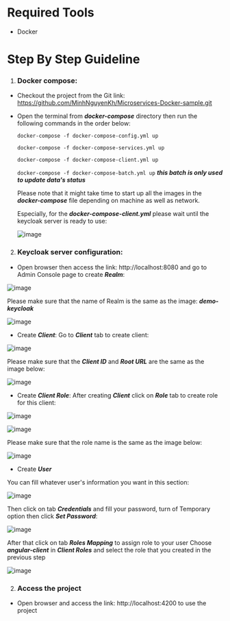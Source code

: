 # Required Tools
* Docker
# Step By Step Guideline
1. ### Docker compose:
* Checkout the project from the Git link: https://github.com/MinhNguyenKh/Microservices-Docker-sample.git
* Open the terminal from _**docker-compose**_ directory then run the following commands in the order below:

	`docker-compose -f docker-compose-config.yml up`
	
	`docker-compose -f docker-compose-services.yml up`
	
	`docker-compose -f docker-compose-client.yml up`
	
	`docker-compose -f docker-compose-batch.yml up` ***this batch is only used to update data's status***
	
	Please note that it might take time to start up all the images in the _**docker-compose**_ file depending on machine as well as network. 
	
	Especially, for the _***docker-compose-client.yml***_ please wait until the keycloak server is ready to use:
	
	![image](https://user-images.githubusercontent.com/67884799/125185273-f038f580-e25e-11eb-8b5a-1d2f4142bf21.png)

2. ### Keycloak server configuration:
* Open browser then access the link: http://localhost:8080 and go to Admin Console page to create ***Realm***:

![image](https://user-images.githubusercontent.com/67884799/125185330-473eca80-e25f-11eb-8d1e-0b6c8b0a0529.png)

Please make sure that the name of Realm is the same as the image: ***demo-keycloak***

![image](https://user-images.githubusercontent.com/67884799/125185385-853bee80-e25f-11eb-928e-3ec4ef3f491a.png)

* Create _***Client***_: Go to _***Client***_ tab to create client:

![image](https://user-images.githubusercontent.com/67884799/125185460-df3cb400-e25f-11eb-81ea-bcd952f61f67.png)

Please make sure that the _***Client ID***_ and _***Root URL***_ are the same as the image below:

![image](https://user-images.githubusercontent.com/67884799/125185470-efed2a00-e25f-11eb-82da-80bb058c8c22.png)

* Create _***Client Role***_: After creating _***Client***_ click on _***Role***_ tab to create role for this client:

![image](https://user-images.githubusercontent.com/67884799/125185518-3f335a80-e260-11eb-84e9-8e01f0ede328.png)

![image](https://user-images.githubusercontent.com/67884799/125185521-45c1d200-e260-11eb-8d92-7273ed85e966.png)

Please make sure that the role name is the same as the image below:

![image](https://user-images.githubusercontent.com/67884799/125185523-4b1f1c80-e260-11eb-8f9b-ee02505b2748.png)

* Create _***User***_

You can fill whatever user's information you want in this section:

![image](https://user-images.githubusercontent.com/67884799/125185544-730e8000-e260-11eb-942f-92d295e768ae.png)

Then click on tab _***Credentials***_ and fill your password, turn of Temporary option then click ***Set Password***:

![image](https://user-images.githubusercontent.com/67884799/125185592-b0730d80-e260-11eb-9375-c5d5b6ba2110.png)

After that click on tab _***Roles Mapping***_ to assign role to your user
Choose ***angular-client*** in ***Client Roles*** and select the role that you created in the previous step

![image](https://user-images.githubusercontent.com/67884799/125185653-05168880-e261-11eb-8176-1e711a221b50.png)

2. ### Access the project
* Open browser and access the link: http://localhost:4200 to use the project
